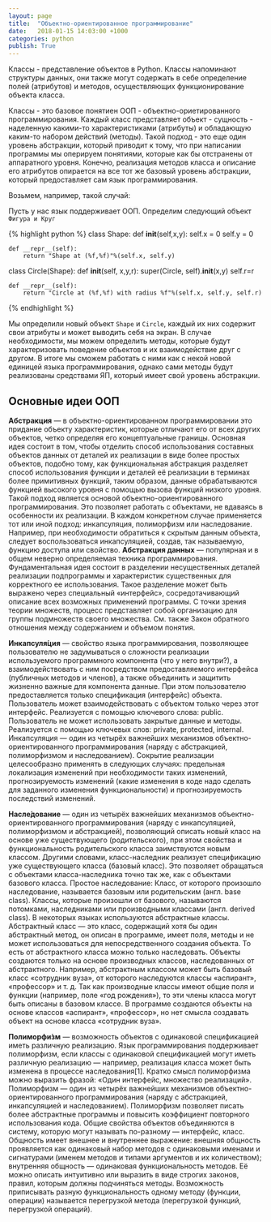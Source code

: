 ```yaml
---
layout: page
title:  "Объектно-ориентированное программирование"
date:   2018-01-15 14:03:00 +1000
categories: python
publish: True
---
```


Классы - представление объектов в Python. Классы напоминают структуры данных, они также могут содержать в себе определение полей (атрибутов) и методов, осуществляющих функционирование объекта класса.

Классы - это базовое понятиен ООП - объектно-ориетированного программирования. Каждый класс представляет объект - сущность - наделенную какими-то характеристиками (атрибуты) и обладающую каким-то набором действий (методы). Такой подход - это еще один уровень абстракции, который приводит к тому, что при написании программы мы оперируем понятиями, которые как бы отстранены от аппаратного уровня. Конечно, реализация методов класса и описание его атрибутов опирается на все тот же базовый уровень абстракции, который предоставляет сам язык программирования. 

Возьмем, например, такой случай:

Пусть у нас язык поддерживает ООП. Определим следующий объект `Фигура и Круг`

{% highlight python %}
class Shape:
    def __init__(self,x,y):
        self.x = 0
        self.y = 0
    
    def __repr__(self):
        return "Shape at (%f,%f)"%(self.x, self.y)

class Circle(Shape):
    def __init__(self, x,y,r):
        super(Circle, self).__init__(x,y)
        self.r=r

    def __repr__(self):
        return "Circle at (%f,%f) with radius %f"%(self.x, self.y, self.r)
{% endhighlight %} 

Мы определили новый объект `Shape` и `Circle`, каждый их них содержит свои атрибуты и может выводить себя на экран. В случае необходимости, мы можем определить методы, которые будут характеризовать поведение объектов и их взаимодействие друг с другом. В итоге мы сможем работать с ними как с некой новой единицей языка программирования, однако сами методы будут реализованы средствами ЯП, который имеет свой уровень абстракции.


## Основные идеи ООП

**Абстракция** — в объектно-ориентированном программировании это придание объекту характеристик, которые отличают его от всех других объектов, четко определяя его концептуальные границы. Основная идея состоит в том, чтобы отделить способ использования составных объектов данных от деталей их реализации в виде более простых объектов, подобно тому, как функциональная абстракция разделяет способ использования функции и деталей её реализации в терминах более примитивных функций, таким образом, данные обрабатываются функцией высокого уровня с помощью вызова функций низкого уровня. Такой подход является основой объектно-ориентированного программирования. Это позволяет работать с объектами, не вдаваясь в особенности их реализации. В каждом конкретном случае применяется тот или иной подход: инкапсуляция, полиморфизм или наследование. Например, при необходимости обратиться к скрытым данным объекта, следует воспользоваться инкапсуляцией, создав, так называемую, функцию доступа или свойство. **Абстракция данных** — популярная и в общем неверно определяемая техника программирования. Фундаментальная идея состоит в разделении несущественных деталей реализации подпрограммы и характеристик существенных для корректного ее использования. Такое разделение может быть выражено через специальный «интерфейс», сосредотачивающий описание всех возможных применений программы. С точки зрения теории множеств, процесс представляет собой организацию для группы подмножеств своего множества. См. также Закон обратного отношения между содержанием и объемом понятия.

**Инкапсуля́ция** — свойство языка программирования, позволяющее пользователю не задумываться о сложности реализации используемого программного компонента (что у него внутри?), а взаимодействовать с ним посредством предоставляемого интерфейса (публичных методов и членов), а также объединить и защитить жизненно важные для компонента данные. При этом пользователю предоставляется только спецификация (интерфейс) объекта. Пользователь может взаимодействовать с объектом только через этот интерфейс. Реализуется с помощью ключевого слова: public. Пользователь не может использовать закрытые данные и методы. Реализуется с помощью ключевых слов: private, protected, internal. Инкапсуляция — один из четырёх важнейших механизмов объектно-ориентированного программирования (наряду с абстракцией, полиморфизмом и наследованием). Сокрытие реализации целесообразно применять в следующих случаях: предельная локализация изменений при необходимости таких изменений, прогнозируемость изменений (какие изменения в коде надо сделать для заданного изменения функциональности) и прогнозируемость последствий изменений.

**Насле́дование** — один из четырёх важнейших механизмов объектно-ориентированного программирования (наряду с инкапсуляцией, полиморфизмом и абстракцией), позволяющий описать новый класс на основе уже существующего (родительского), при этом свойства и функциональность родительского класса заимствуются новым классом. Другими словами, класс-наследник реализует спецификацию уже существующего класса (базовый класс). Это позволяет обращаться с объектами класса-наследника точно так же, как с объектами базового класса. Простое наследование: Класс, от которого произошло наследование, называется базовым или родительским (англ. base class). Классы, которые произошли от базового, называются потомками, наследниками или производными классами (англ. derived class). В некоторых языках используются абстрактные классы. Абстрактный класс — это класс, содержащий хотя бы один абстрактный метод, он описан в программе, имеет поля, методы и не может использоваться для непосредственного создания объекта. То есть от абстрактного класса можно только наследовать. Объекты создаются только на основе производных классов, наследованных от абстрактного. Например, абстрактным классом может быть базовый класс «сотрудник вуза», от которого наследуются классы «аспирант», «профессор» и т. д. Так как производные классы имеют общие поля и функции (например, поле «год рождения»), то эти члены класса могут быть описаны в базовом классе. В программе создаются объекты на основе классов «аспирант», «профессор», но нет смысла создавать объект на основе класса «сотрудник вуза».


**Полиморфи́зм** — возможность объектов с одинаковой спецификацией иметь различную реализацию. Язык программирования поддерживает полиморфизм, если классы с одинаковой спецификацией могут иметь различную реализацию — например, реализация класса может быть изменена в процессе наследования[1]. Кратко смысл полиморфизма можно выразить фразой: «Один интерфейс, множество реализаций». Полиморфизм — один из четырёх важнейших механизмов объектно-ориентированного программирования (наряду с абстракцией, инкапсуляцией и наследованием). Полиморфизм позволяет писать более абстрактные программы и повысить коэффициент повторного использования кода. Общие свойства объектов объединяются в систему, которую могут называть по-разному — интерфейс, класс. Общность имеет внешнее и внутреннее выражение: внешняя общность проявляется как одинаковый набор методов с одинаковыми именами и сигнатурами (именем методов и типами аргументов и их количеством); внутренняя общность — одинаковая функциональность методов. Её можно описать интуитивно или выразить в виде строгих законов, правил, которым должны подчиняться методы. Возможность приписывать разную функциональность одному методу (функции, операции) называется перегрузкой метода (перегрузкой функций, перегрузкой операций).